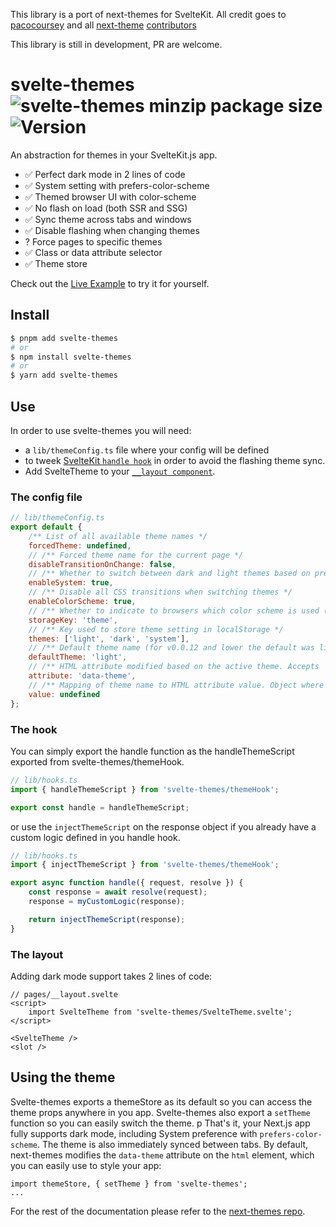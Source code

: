 This library is a port of next-themes for SvelteKit. All credit goes to [pacocoursey](https://github.com/pacocoursey) and all [next-theme](https://github.com/pacocoursey/next-themes/) [contributors](https://github.com/pacocoursey/next-themes/graphs/contributors)

This library is still in development, PR are welcome.

# svelte-themes ![svelte-themes minzip package size](https://img.shields.io/bundlephobia/minzip/svelte-themes) ![Version](https://img.shields.io/npm/v/svelte-themes.svg?colorB=green)

An abstraction for themes in your SvelteKit.js app.

- ✅ Perfect dark mode in 2 lines of code
- ✅ System setting with prefers-color-scheme
- ✅ Themed browser UI with color-scheme
- ✅ No flash on load (both SSR and SSG)
- ✅ Sync theme across tabs and windows
- ✅ Disable flashing when changing themes
- ? Force pages to specific themes
- ✅ Class or data attribute selector
- ✅ Theme store

Check out the [Live Example](https://svelte-themes.vercel.app) to try it for yourself.

## Install

```bash
$ pnpm add svelte-themes
# or
$ npm install svelte-themes
# or
$ yarn add svelte-themes
```

## Use

In order to use svelte-themes you will need:

- a `lib/themeConfig.ts` file where your config will be defined
- to tweek [SvelteKit `handle hook`](https://kit.svelte.dev/docs#hooks-handle) in order to avoid the flashing theme sync.
- Add SvelteTheme to your [`__layout component`](https://kit.svelte.dev/docs#layouts).

### The config file

```js
// lib/themeConfig.ts
export default {
	/** List of all available theme names */
	forcedTheme: undefined,
	// /** Forced theme name for the current page */
	disableTransitionOnChange: false,
	// /** Whether to switch between dark and light themes based on prefers-color-scheme */
	enableSystem: true,
	// /** Disable all CSS transitions when switching themes */
	enableColorScheme: true,
	// /** Whether to indicate to browsers which color scheme is used (dark or light) for built-in UI like inputs and buttons */
	storageKey: 'theme',
	// /** Key used to store theme setting in localStorage */
	themes: ['light', 'dark', 'system'],
	// /** Default theme name (for v0.0.12 and lower the default was light). If `enableSystem` is false, the default theme is light */
	defaultTheme: 'light',
	// /** HTML attribute modified based on the active theme. Accepts `class` and `data-*` (meaning any data attribute, `data-mode`, `data-color`, etc.) */
	attribute: 'data-theme',
	// /** Mapping of theme name to HTML attribute value. Object where key is the theme name and value is the attribute value */
	value: undefined
};
```

### The hook

You can simply export the handle function as the handleThemeScript exported from svelte-themes/themeHook.

```js
// lib/hooks.ts
import { handleThemeScript } from 'svelte-themes/themeHook';

export const handle = handleThemeScript;
```

or use the `injectThemeScript` on the response object if you already have a custom logic defined in you handle hook.

```js
// lib/hooks.ts
import { injectThemeScript } from 'svelte-themes/themeHook';

export async function handle({ request, resolve }) {
	const response = await resolve(request);
	response = myCustomLogic(response);

	return injectThemeScript(response);
}
```

### The layout

Adding dark mode support takes 2 lines of code:

```tsx
// pages/__layout.svelte
<script>
	import SvelteTheme from 'svelte-themes/SvelteTheme.svelte';
</script>

<SvelteTheme />
<slot />

```

## Using the theme

Svelte-themes exports a themeStore as its default so you can access the theme props anywhere in you app.
Svelte-themes also export a `setTheme` function so you can easily switch the theme.
p
That's it, your Next.js app fully supports dark mode, including System preference with `prefers-color-scheme`. The theme is also immediately synced between tabs. By default, next-themes modifies the `data-theme` attribute on the `html` element, which you can easily use to style your app:

```tsx
import themeStore, { setTheme } from 'svelte-themes';
...
```

For the rest of the documentation please refer to the [next-themes repo](https://github.com/pacocoursey/next-themes).
